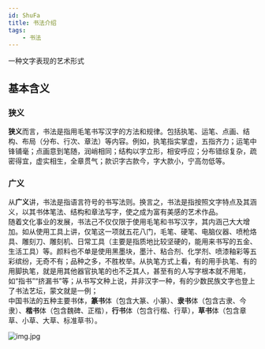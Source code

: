 ```yaml
---
id: ShuFa
title: 书法介绍
tags:
    - 书法
---
```


一种文字表现的艺术形式
## 基本含义
### 狭义
**狭义**而言，书法是指用毛笔书写汉字的方法和规律。包括执笔、运笔、点画、结构、布局（分布、行次、章法）等内容。例如，执笔指实掌虚，五指齐力；运笔中锋铺毫；点画意到笔随，润峭相同；结构以字立形，相安呼应；分布错综复杂，疏密得宜，虚实相生，全章贯气；款识字古款今，字大款小，宁高勿低等。
### 广义
从**广义**讲，书法是指语言符号的书写法则。换言之，书法是指按照文字特点及其涵义，以其书体笔法、结构和章法写字，使之成为富有美感的艺术作品。  
随着文化事业的发展，书法己不仅仅限于使用毛笔和书写汉字，其内涵己大大增加。如从使用工具上讲，仅笔这一项就五花八门，毛笔、硬笔、电脑仪器、喷枪烙具、雕刻刀、雕刻机、日常工具（主要是指质地比较坚硬的，能用来书写的五金、生活工具）等。颜料也不单是使用黑墨块，墨汁、粘合剂、化学剂、喷漆釉彩等五彩缤纷，无奇不有；品种之多，不胜枚举。从执笔方式上看，有的用手执笔、有的用脚执笔，就是用其他器官执笔的也不乏其人，甚至有的人写字根本就不用笔，如“指书”“挤漏书”等；从书写文种上说，并非汉字一种，有的少数民族文字也登上了书法艺坛，蒙文就是一例；  
中国书法的五种主要书体，**篆书**体（包含大篆、小篆）、**隶书**体（包含古隶、今隶）、**楷书**体（包含魏碑、正楷），**行书**体（包含行楷、行草），**草书**体（包含章草、小草、大草、标准草书）。  

![img.jpg](https://user-images.githubusercontent.com/109078960/182610680-4083c7dd-1688-4da6-b573-8e25105ce5c7.jpg)
